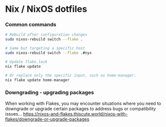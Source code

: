 # Nix / NixOS dotfiles

### Common commands

```sh
# Rebuild after configuration changes
sudo nixos-rebuild switch --flake .

# Same but targeting a specific host
sudo nixos-rebuild switch --flake .#nyx

# Update flake.lock
nix flake update

# Or replace only the specific input, such as home-manager:
nix flake update home-manager

```

### Downgrading - upgrading packages

When working with Flakes, you may encounter situations where you need to downgrade or upgrade certain packages to address bugs or compatibility issues...
https://nixos-and-flakes.thiscute.world/nixos-with-flakes/downgrade-or-upgrade-packages
